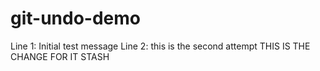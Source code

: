 # git-undo-demo

Line 1: Initial test message
Line 2: this is the second attempt
THIS IS THE CHANGE FOR IT STASH